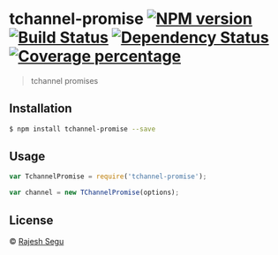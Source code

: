 # tchannel-promise [![NPM version][npm-image]][npm-url] [![Build Status][travis-image]][travis-url] [![Dependency Status][daviddm-image]][daviddm-url] [![Coverage percentage][coveralls-image]][coveralls-url]
> tchannel promises

## Installation

```sh
$ npm install tchannel-promise --save
```

## Usage

```js
var TchannelPromise = require('tchannel-promise');

var channel = new TChannelPromise(options);
```

## License

 © [Rajesh Segu](https://www.npmjs.com/~rajeshsegu)


[npm-image]: https://badge.fury.io/js/tchannel-promise.svg
[npm-url]: https://npmjs.org/package/tchannel-promise
[travis-image]: https://travis-ci.org/rajeshsegu/tchannel-promise.svg?branch=master
[travis-url]: https://travis-ci.org/rajeshsegu/tchannel-promise
[daviddm-image]: https://david-dm.org/rajeshsegu/tchannel-promise.svg?theme=shields.io
[daviddm-url]: https://david-dm.org/rajeshsegu/tchannel-promise
[coveralls-image]: https://coveralls.io/repos/rajeshsegu/tchannel-promise/badge.svg
[coveralls-url]: https://coveralls.io/r/rajeshsegu/tchannel-promise
